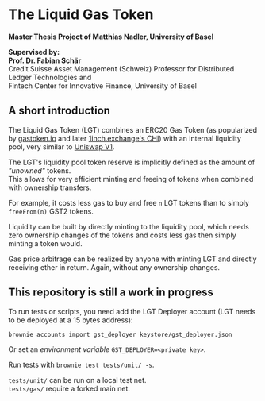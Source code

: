 # The Liquid Gas Token

**Master Thesis Project of Matthias Nadler, University of Basel**

**Supervised by:**  
**Prof. Dr. Fabian Schär**  
Credit Suisse Asset Management (Schweiz) Professor for Distributed Ledger Technologies and   
Fintech Center for Innovative Finance, University of Basel

## A short introduction

The Liquid Gas Token (LGT) combines an ERC20 Gas Token (as popularized by [gastoken.io](https://gastoken.io/) and later 
[1inch.exchange's CHI](https://github.com/CryptoManiacsZone/chi)) 
with an internal liquidity pool, very similar to [Uniswap V1](https://github.com/Uniswap/uniswap-v1).

The LGT's liquidity pool token reserve is implicitly defined as the amount of *"unowned"* tokens.  
This allows for very efficient minting and freeing of tokens when combined with ownership transfers.

For example, it costs less gas to buy and free `n` LGT tokens than to simply `freeFrom(n)` GST2 tokens.

Liquidity can be built by directly minting to the liquidity pool, which needs zero ownership changes of the tokens and costs less gas then simply minting a token would.

Gas price arbitrage can be realized by anyone with minting LGT and directly receiving ether in return. Again, without any ownership changes.

## This repository is still a work in progress

To run tests or scripts, you need add the LGT Deployer account (LGT needs to be deployed at a 15 bytes address):
```bash
brownie accounts import gst_deployer keystore/gst_deployer.json 
```
Or set an *environment variable* `GST_DEPLOYER=<private key>`.

Run tests with `brownie test tests/unit/ -s`.

`tests/unit/` can be run on a local test net.  
`tests/gas/` require a forked main net. 
